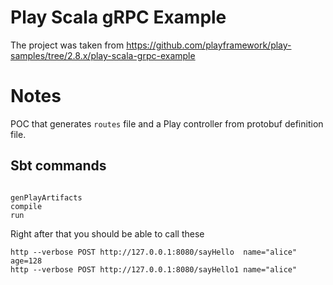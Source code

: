 # Play Scala gRPC Example

The project was taken from https://github.com/playframework/play-samples/tree/2.8.x/play-scala-grpc-example


# Notes

POC that generates `routes` file and a Play controller from protobuf definition file.

## Sbt commands

```

genPlayArtifacts
compile
run 

```

Right after that you should be able to call these 
 
```
http --verbose POST http://127.0.0.1:8080/sayHello  name="alice" age=128
http --verbose POST http://127.0.0.1:8080/sayHello1 name="alice"
  
```  
    

